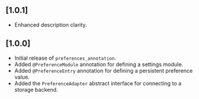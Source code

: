 ## [1.0.1]

- Enhanced description clarity.

## [1.0.0]

- Initial release of `preferences_annotation`.
- Added `@PreferenceModule` annotation for defining a settings module.
- Added `@PreferenceEntry` annotation for defining a persistent preference value.
- Added the `PreferenceAdapter` abstract interface for connecting to a storage backend.
